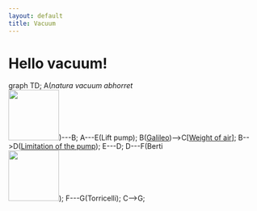 ```yaml
---
layout: default
title: Vacuum
---
```


# Hello vacuum!

<div class="mermaid">
graph TD;
    A(<i>natura vacuum abhorret</i><br><a href=vacuum/abhorret><img src=https://upload.wikimedia.org/wikipedia/commons/a/ae/Aristotle_Altemps_Inv8575.jpg width=100 height=100/></a>)---B;
    A---E(Lift pump);
    B(<a href=vacuum/galileo>Galileo</a>)-->C[<a href=vacuum/weight-air>Weight of air</a>];
    B-->D(<a href=vacuum/pump>Limitation of the pump</a>);
    E---D;
    D---F(Berti<br><a href=vacuum/berti><img src=https://upload.wikimedia.org/wikipedia/commons/d/d4/Gasparo_Berti_Experiment.jpg width=100 height=100/></a>);
    F---G(Torricelli);
    C-->G;
</div>
